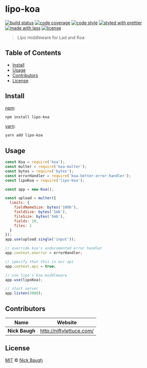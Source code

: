 # lipo-koa

[![build status](https://img.shields.io/travis/lipojs/lipo-koa.svg)](https://travis-ci.org/lipojs/lipo-koa)
[![code coverage](https://img.shields.io/codecov/c/github/lipojs/lipo-koa.svg)](https://codecov.io/gh/lipojs/lipo-koa)
[![code style](https://img.shields.io/badge/code_style-XO-5ed9c7.svg)](https://github.com/sindresorhus/xo)
[![styled with prettier](https://img.shields.io/badge/styled_with-prettier-ff69b4.svg)](https://github.com/prettier/prettier)
[![made with lass](https://img.shields.io/badge/made_with-lass-95CC28.svg)](https://lass.js.org)
[![license](https://img.shields.io/github/license/lipojs/lipo-koa.svg)](LICENSE)

> Lipo middleware for Lad and Koa


## Table of Contents

* [Install](#install)
* [Usage](#usage)
* [Contributors](#contributors)
* [License](#license)


## Install

[npm][]:

```sh
npm install lipo-koa
```

[yarn][]:

```sh
yarn add lipo-koa
```


## Usage

```js
const Koa = require('koa');
const multer = require('koa-multer');
const bytes = require('bytes');
const errorHandler = require('koa-better-error-handler');
const lipoKoa = require('lipo-koa');

const app = new Koa();

const upload = multer({
  limits: {
    fieldNameSize: bytes('100b'),
    fieldSize: bytes('1mb'),
    fileSize: bytes('5mb'),
    fields: 10,
    files: 1
  }
});
app.use(upload.single('input'));

// override koa's undocumented error handler
app.context.onerror = errorHandler;

// specify that this is our api
app.context.api = true;

// use lipo's koa middleware
app.use(lipoKoa);

// start server
app.listen(3000);
```


## Contributors

| Name           | Website                    |
| -------------- | -------------------------- |
| **Nick Baugh** | <http://niftylettuce.com/> |


## License

[MIT](LICENSE) © [Nick Baugh](http://niftylettuce.com/)


## 

[npm]: https://www.npmjs.com/

[yarn]: https://yarnpkg.com/
